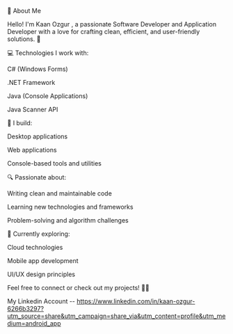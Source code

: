 👋 About Me

Hello! I'm Kaan Ozgur , a passionate Software Developer and Application Developer with a love for crafting clean, efficient, and user-friendly solutions. 🚀

💻 Technologies I work with:

C# (Windows Forms)

.NET Framework

Java (Console Applications)

Java Scanner API



📱 I build:

Desktop applications

Web applications

Console-based tools and utilities

🔍 Passionate about:

Writing clean and maintainable code

Learning new technologies and frameworks

Problem-solving and algorithm challenges

🎯 Currently exploring:

Cloud technologies

Mobile app development

UI/UX design principles

Feel free to connect or check out my projects! 🚀✨

My Linkedin Account -- https://www.linkedin.com/in/kaan-ozgur-6266b3297?utm_source=share&utm_campaign=share_via&utm_content=profile&utm_medium=android_app 

